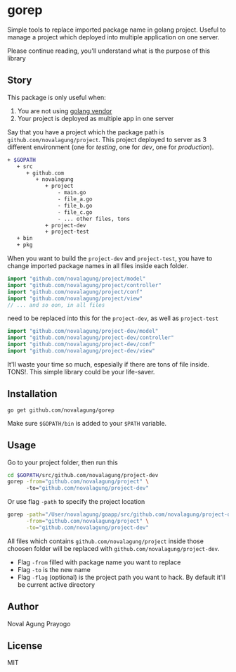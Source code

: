 # gorep

Simple tools to replace imported package name in golang project. Useful to manage a project which deployed into multiple application on one server.

Please continue reading, you'll understand what is the purpose of this library

## Story

This package is only useful when:

 1. You are not using [golang vendor](https://blog.gopheracademy.com/advent-2015/vendor-folder/)
 2. Your project is deployed as multiple app in one server

Say that you have a project which the package path is `github.com/novalagung/project`. This project deployed to server as 3 different environment (one for *testing*, one for *dev*, one for *production*).

```bash
+ $GOPATH
   + src
      + github.com
         + novalagung
            + project
                - main.go
                - file_a.go
                - file_b.go
                - file_c.go
                - ... other files, tons
            + project-dev
            + project-test
   + bin
   + pkg
```

When you want to build the `project-dev` and `project-test`, you have to change imported package names in all files inside each folder.

```go
import "github.com/novalagung/project/model"
import "github.com/novalagung/project/controller"
import "github.com/novalagung/project/conf"
import "github.com/novalagung/project/view"
// ... and so oon, in all files
```

need to be replaced into this for the `project-dev`, as well as `project-test`

```go
import "github.com/novalagung/project-dev/model"
import "github.com/novalagung/project-dev/controller"
import "github.com/novalagung/project-dev/conf"
import "github.com/novalagung/project-dev/view"
```

It'll waste your time so much, espesially if there are tons of file inside. TONS!. This simple library could be your life-saver.

## Installation

```
go get github.com/novalagung/gorep
```

Make sure `$GOPATH/bin` is added to your `$PATH` variable.

## Usage

Go to your project folder, then run this

```bash
cd $GOPATH/src/github.com/novalagung/project-dev
gorep -from="github.com/novalagung/project" \ 
      -to="github.com/novalagung/project-dev"
```

Or use flag `-path` to specify the project location

```bash
gorep -path="/User/novalagung/goapp/src/github.com/novalagung/project-dev" \
      -from="github.com/novalagung/project" \
      -to="github.com/novalagung/project-dev"
```

All files which contains `github.com/novalagung/project` inside those choosen folder will be replaced with `github.com/novalagung/project-dev`.

 - Flag `-from` filled with package name you want to replace
 - Flag `-to` is the new name
 - Flag `-flag` (optional) is the project path you want to hack. By default it'll be current active directory 

## Author

Noval Agung Prayogo

## License

MIT
